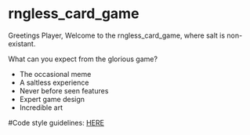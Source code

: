 # rngless_card_game

Greetings Player,
Welcome to the rngless_card_game, where salt is non-existant. 

What can you expect from the glorious game?

 - The occasional meme
 - A saltless experience
 - Never before seen features
 - Expert game design
 - Incredible art
 
 #Code style guidelines: [HERE](https://source.android.com/source/code-style.html)
 
